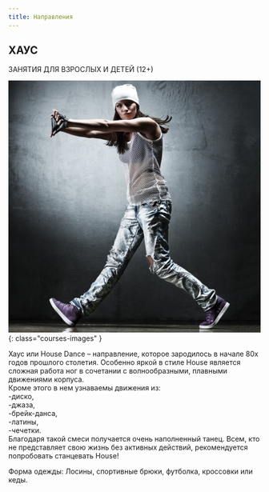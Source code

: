 ```yaml
---
title: Направления
---
```


## ХАУС

ЗАНЯТИЯ ДЛЯ ВЗРОСЛЫХ И ДЕТЕЙ (12+) 

![Изображение хаус танца](/images/courses/haus.jpg){: class="courses-images" }

Хаус или House Dance – направление, которое зародилось в начале 80х годов прошлого столетия. Особенно яркой в стиле House является сложная работа ног в сочетании с волнообразными, плавными движениями корпуса.<br>
Кроме этого в нем узнаваемы движения из:<br>
-диско,<br>
-джаза,<br>
-брейк-данса,<br>
-латины,<br>
-чечетки.<br>
Благодаря такой смеси получается очень наполненный танец. Всем, кто не представляет свою жизнь без активных действий, рекомендуется попробовать станцевать House!

Форма одежды: Лосины, спортивные брюки, футболка, кроссовки или кеды.
